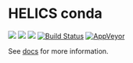 # HELICS conda
[![](https://anaconda.org/helics/helics/badges/platforms.svg)](https://anaconda.org/helics/helics) [![](https://anaconda.org/helics/helics/badges/latest_release_date.svg)](https://anaconda.org/helics/helics) [![](https://anaconda.org/helics/helics/badges/downloads.svg)](https://anaconda.org/helics/helics) [![Build Status](https://www.travis-ci.org/helics/helics-conda.svg?branch=master)](https://www.travis-ci.org/helics/helics-conda) [![AppVeyor](https://img.shields.io/appveyor/ci/helics/helics-conda.svg)](https://ci.appveyor.com/project/helics/helics-conda)

See [docs](https://gmlc-tdc.github.io/HELICS-src) for more information.

